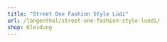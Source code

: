```yaml
---
title: "Street One Fashion Style Lüdi"
url: /langenthal/street-one-fashion-style-luedi/
shop: Kleidung
---
```

